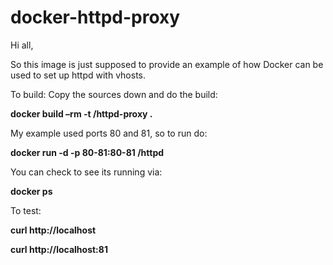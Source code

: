 # docker-httpd-proxy

Hi all, 

So this image is just supposed to provide an example of how Docker can be used to set up httpd with vhosts.

To build: Copy the sources down and do the build:

<b> docker build –rm -t <username>/httpd-proxy . </b>

My example used ports 80 and 81, so to run do:

<b> docker run -d -p 80-81:80-81 <username>/httpd </b>

You can check to see its running via:

<b> docker ps </b>

To test:

<b> curl http://localhost </b>

<b> curl http://localhost:81 </b>
